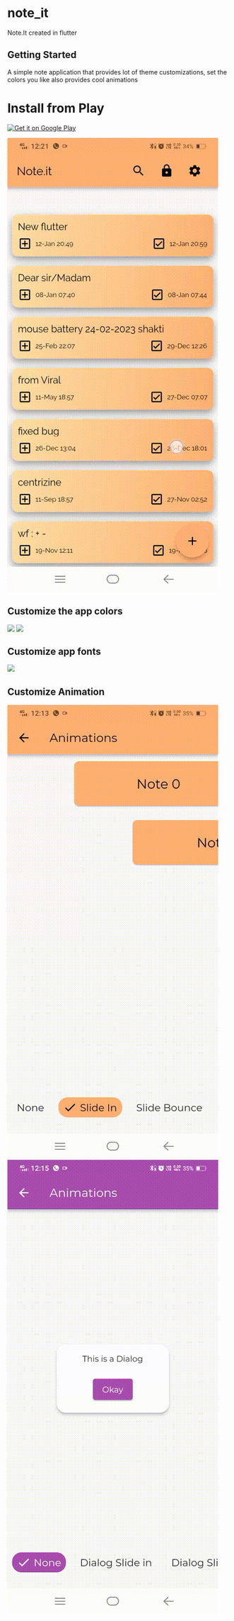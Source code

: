 # note_it

Note.It created in flutter

## Getting Started

A simple note application that provides lot of theme customizations, set the colors you like also provides cool animations

# Install from Play
<a href="https://play.google.com/store/apps/details?id=chad.orionsoft.note_it">
<img alt="Get it on Google Play" src="https://play.google.com/intl/en_us/badges/images/apps/en-play-badge.png" height="50px"/></a>

![](https://github.com/chandresh204/Note.It/blob/master/note_it_add.gif)

## Customize the app colors

![](https://github.com/chandresh204/Note.It/blob/master/note_it_colours.gif) ![](https://github.com/chandresh204/Note.It/blob/master/note_it_custom_color.gif)

## Customize app fonts

![](https://github.com/chandresh204/Note.It/blob/master/note_it_fonts.gif)

## Customize Animation

![](https://github.com/chandresh204/Note.It/blob/master/note_it_animations.gif) ![](https://github.com/chandresh204/Note.It/blob/master/note_it_dialog_animation.gif)
